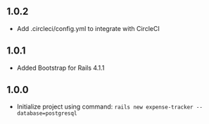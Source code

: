 1.0.2
----
 * Add .circleci/config.yml to integrate with CircleCI

1.0.1
----
 * Added Bootstrap for Rails 4.1.1 

1.0.0
----
 * Initialize project using command: `rails new expense-tracker --database=postgresql`